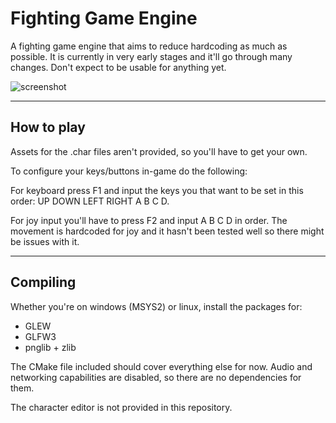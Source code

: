 # Fighting Game Engine #

A fighting game engine that aims to reduce hardcoding as much as possible. It is currently in very early stages and it'll go through many changes. Don't expect to be usable for anything yet.

![screenshot](https://user-images.githubusercontent.com/39018575/97825338-20c29b80-1c9d-11eb-9d25-5287eea75cba.png)

-----------------------
## How to play ##

Assets for the .char files aren't provided, so you'll have to get your own.

To configure your keys/buttons in-game do the following:

For keyboard press F1 and input the keys you that want to be set in this order: 
UP DOWN LEFT RIGHT A B C D.

For joy input you'll have to press F2 and input A B C D in order.
The movement is hardcoded for joy and it hasn't been tested well so there might be issues with it.

-----------------------
## Compiling ##
Whether you're on windows (MSYS2) or linux, install the packages for:

* GLEW
* GLFW3
* pnglib + zlib

The CMake file included should cover everything else for now.
Audio and networking capabilities are disabled, so there are no dependencies for them.

The character editor is not provided in this repository.

